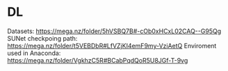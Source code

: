 # DL

Datasets: https://mega.nz/folder/5hVSBQ7B#-cOb0xHCxL02CAQ--G95Qg
SUNet checkpoing path: https://mega.nz/folder/t5VEBDbR#LfVZjKI4emF9my-VziAetQ
Enviroment used in Anaconda: https://mega.nz/folder/VgkhzC5R#BCabPqdQoR5U8JGf-T-9vg